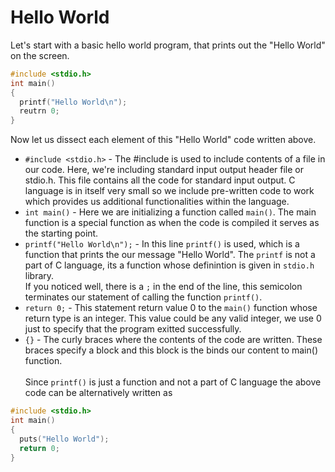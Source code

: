﻿# Hello World
Let's start with a basic hello world program, that prints out the "Hello World" on the screen.
```c
#include <stdio.h>
int main() 
{
  printf("Hello World\n");
  reutrn 0;
}
```
Now let us dissect each element of this "Hello World" code written above.
- `#include <stdio.h>` - The #include is used to include contents of a file in our code. Here, we're including standard input output header file or stdio.h. This file contains all the code for standard input output. C language is in itself very small so we include pre-written code to work which provides us additional functionalities within the language.
- `int main()` - Here we are initializing a function called `main()`. The main function is a special function as when the code is compiled it serves as the starting point.
- `printf("Hello World\n");` - In this line `printf()` is used, which is a function that prints the our message "Hello World". The `printf` is not a part of C language, its a function whose definintion is given in `stdio.h` library.\
If you noticed well, there is a `;` in the end of the line, this semicolon terminates our statement of calling the function `printf()`.
- `return 0;` - This statement return value 0 to the `main()` function whose return type is an integer. This value could be any valid integer, we use 0 just to specify that the program exitted successfully.
- `{}` - The curly braces where the contents of the code are written. These braces specify a block and this block is the binds our content to main() function.
\
\
Since `printf()` is just a function and not a part of C language the above code can be alternatively written as
```c
#include <stdio.h>
int main()
{
  puts("Hello World");
  return 0;
}
```
